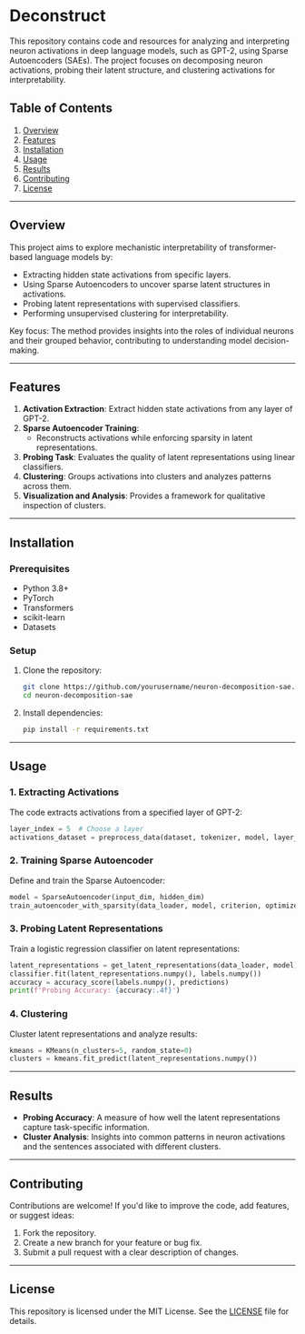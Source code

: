 # Deconstruct

This repository contains code and resources for analyzing and interpreting neuron activations in deep language models, such as GPT-2, using Sparse Autoencoders (SAEs). The project focuses on decomposing neuron activations, probing their latent structure, and clustering activations for interpretability.

## Table of Contents
1. [Overview](#overview)
2. [Features](#features)
3. [Installation](#installation)
4. [Usage](#usage)
5. [Results](#results)
6. [Contributing](#contributing)
7. [License](#license)

---

## Overview

This project aims to explore mechanistic interpretability of transformer-based language models by:
- Extracting hidden state activations from specific layers.
- Using Sparse Autoencoders to uncover sparse latent structures in activations.
- Probing latent representations with supervised classifiers.
- Performing unsupervised clustering for interpretability.

Key focus: The method provides insights into the roles of individual neurons and their grouped behavior, contributing to understanding model decision-making.

---

## Features

1. **Activation Extraction**: Extract hidden state activations from any layer of GPT-2.
2. **Sparse Autoencoder Training**:
   - Reconstructs activations while enforcing sparsity in latent representations.
3. **Probing Task**: Evaluates the quality of latent representations using linear classifiers.
4. **Clustering**: Groups activations into clusters and analyzes patterns across them.
5. **Visualization and Analysis**: Provides a framework for qualitative inspection of clusters.

---

## Installation

### Prerequisites
- Python 3.8+
- PyTorch
- Transformers
- scikit-learn
- Datasets

### Setup
1. Clone the repository:
   ```bash
   git clone https://github.com/yourusername/neuron-decomposition-sae.git
   cd neuron-decomposition-sae
   ```
2. Install dependencies:
   ```bash
   pip install -r requirements.txt
   ```

---

## Usage

### 1. Extracting Activations
The code extracts activations from a specified layer of GPT-2:
```python
layer_index = 5  # Choose a layer
activations_dataset = preprocess_data(dataset, tokenizer, model, layer_index)
```

### 2. Training Sparse Autoencoder
Define and train the Sparse Autoencoder:
```python
model = SparseAutoencoder(input_dim, hidden_dim)
train_autoencoder_with_sparsity(data_loader, model, criterion, optimizer)
```

### 3. Probing Latent Representations
Train a logistic regression classifier on latent representations:
```python
latent_representations = get_latent_representations(data_loader, model)
classifier.fit(latent_representations.numpy(), labels.numpy())
accuracy = accuracy_score(labels.numpy(), predictions)
print(f'Probing Accuracy: {accuracy:.4f}')
```

### 4. Clustering
Cluster latent representations and analyze results:
```python
kmeans = KMeans(n_clusters=5, random_state=0)
clusters = kmeans.fit_predict(latent_representations.numpy())
```

---

## Results

- **Probing Accuracy**: A measure of how well the latent representations capture task-specific information.
- **Cluster Analysis**: Insights into common patterns in neuron activations and the sentences associated with different clusters.

---

## Contributing

Contributions are welcome! If you'd like to improve the code, add features, or suggest ideas:
1. Fork the repository.
2. Create a new branch for your feature or bug fix.
3. Submit a pull request with a clear description of changes.

---

## License

This repository is licensed under the MIT License. See the [LICENSE](LICENSE) file for details.

